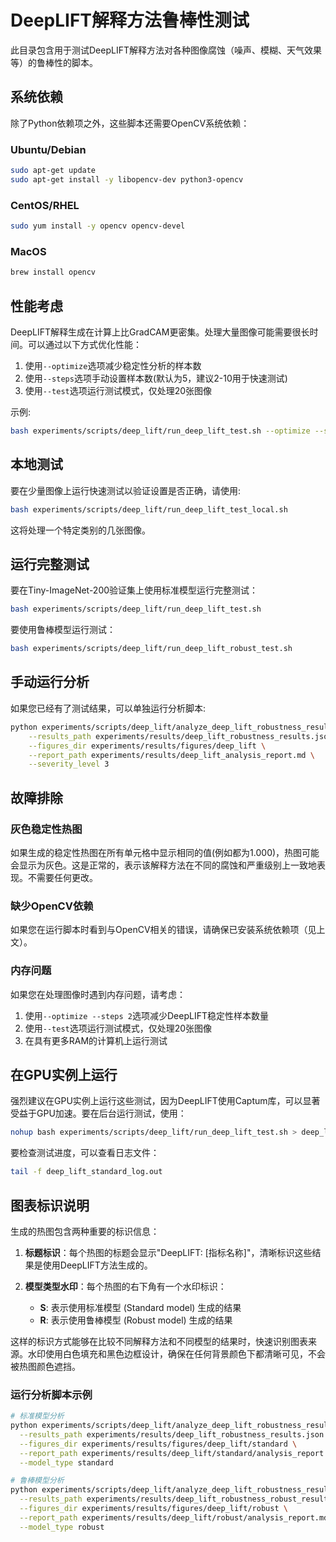 # DeepLIFT解释方法鲁棒性测试

此目录包含用于测试DeepLIFT解释方法对各种图像腐蚀（噪声、模糊、天气效果等）的鲁棒性的脚本。

## 系统依赖

除了Python依赖项之外，这些脚本还需要OpenCV系统依赖：

### Ubuntu/Debian
```bash
sudo apt-get update
sudo apt-get install -y libopencv-dev python3-opencv
```

### CentOS/RHEL
```bash
sudo yum install -y opencv opencv-devel
```

### MacOS
```bash
brew install opencv
```

## 性能考虑

DeepLIFT解释生成在计算上比GradCAM更密集。处理大量图像可能需要很长时间。可以通过以下方式优化性能：

1. 使用`--optimize`选项减少稳定性分析的样本数
2. 使用`--steps`选项手动设置样本数(默认为5，建议2-10用于快速测试)
3. 使用`--test`选项运行测试模式，仅处理20张图像

示例:
```bash
bash experiments/scripts/deep_lift/run_deep_lift_test.sh --optimize --steps 3
```

## 本地测试

要在少量图像上运行快速测试以验证设置是否正确，请使用:

```bash
bash experiments/scripts/deep_lift/run_deep_lift_test_local.sh
```

这将处理一个特定类别的几张图像。

## 运行完整测试

要在Tiny-ImageNet-200验证集上使用标准模型运行完整测试：

```bash
bash experiments/scripts/deep_lift/run_deep_lift_test.sh
```

要使用鲁棒模型运行测试：

```bash
bash experiments/scripts/deep_lift/run_deep_lift_robust_test.sh
```

## 手动运行分析

如果您已经有了测试结果，可以单独运行分析脚本:

```bash
python experiments/scripts/deep_lift/analyze_deep_lift_robustness_results.py \
    --results_path experiments/results/deep_lift_robustness_results.json \
    --figures_dir experiments/results/figures/deep_lift \
    --report_path experiments/results/deep_lift_analysis_report.md \
    --severity_level 3
```

## 故障排除

### 灰色稳定性热图

如果生成的稳定性热图在所有单元格中显示相同的值(例如都为1.000)，热图可能会显示为灰色。这是正常的，表示该解释方法在不同的腐蚀和严重级别上一致地表现。不需要任何更改。

### 缺少OpenCV依赖

如果您在运行脚本时看到与OpenCV相关的错误，请确保已安装系统依赖项（见上文）。

### 内存问题

如果您在处理图像时遇到内存问题，请考虑：
1. 使用`--optimize --steps 2`选项减少DeepLIFT稳定性样本数量
2. 使用`--test`选项运行测试模式，仅处理20张图像
3. 在具有更多RAM的计算机上运行测试

## 在GPU实例上运行

强烈建议在GPU实例上运行这些测试，因为DeepLIFT使用Captum库，可以显著受益于GPU加速。要在后台运行测试，使用：

```bash
nohup bash experiments/scripts/deep_lift/run_deep_lift_test.sh > deep_lift_standard_log.out 2>&1 &
```

要检查测试进度，可以查看日志文件：

```bash
tail -f deep_lift_standard_log.out
```

## 图表标识说明

生成的热图包含两种重要的标识信息：

1. **标题标识**：每个热图的标题会显示"DeepLIFT: [指标名称]"，清晰标识这些结果是使用DeepLIFT方法生成的。

2. **模型类型水印**：每个热图的右下角有一个水印标识：
   - **S**: 表示使用标准模型 (Standard model) 生成的结果
   - **R**: 表示使用鲁棒模型 (Robust model) 生成的结果

这样的标识方式能够在比较不同解释方法和不同模型的结果时，快速识别图表来源。水印使用白色填充和黑色边框设计，确保在任何背景颜色下都清晰可见，不会被热图颜色遮挡。

### 运行分析脚本示例

```bash
# 标准模型分析
python experiments/scripts/deep_lift/analyze_deep_lift_robustness_results.py \
  --results_path experiments/results/deep_lift_robustness_results.json \
  --figures_dir experiments/results/figures/deep_lift/standard \
  --report_path experiments/results/deep_lift/standard/analysis_report.md \
  --model_type standard

# 鲁棒模型分析
python experiments/scripts/deep_lift/analyze_deep_lift_robustness_results.py \
  --results_path experiments/results/deep_lift_robustness_robust_results.json \
  --figures_dir experiments/results/figures/deep_lift/robust \
  --report_path experiments/results/deep_lift/robust/analysis_report.md \
  --model_type robust
``` 